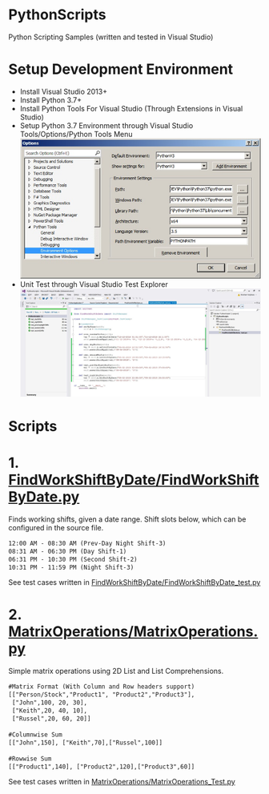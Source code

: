 # PythonScripts
Python Scripting Samples (written and tested in Visual Studio)

# Setup Development Environment
* Install Visual Studio 2013+
* Install Python 3.7+
* Install Python Tools For Visual Studio (Through Extensions in Visual Studio)
* Setup Python 3.7 Environment through Visual Studio Tools/Options/Python Tools Menu
![alt EnvSettingPythonInVS](https://github.com/avarghesein/PythonScripts/blob/master/Scripts/PythonEnvVSSetting.jpg)
* Unit Test through Visual Studio Test Explorer
![alt UnitTestPythonInVS](https://github.com/avarghesein/PythonScripts/blob/master/Scripts/PythonVSUnitTest.jpg)

# Scripts
# 1. [FindWorkShiftByDate/FindWorkShiftByDate.py](https://github.com/avarghesein/PythonScripts/blob/master/Scripts/FindWorkShiftByDate/FindWorkShiftByDate.py)
Finds working shifts, given a date range. Shift slots below, which can be configured in the source file.

    12:00 AM - 08:30 AM (Prev-Day Night Shift-3)
    08:31 AM - 06:30 PM (Day Shift-1)
    06:31 PM - 10:30 PM (Second Shift-2)
    10:31 PM - 11:59 PM (Night Shift-3)
    
See test cases written in [FindWorkShiftByDate/FindWorkShiftByDate_test.py](https://github.com/avarghesein/PythonScripts/blob/master/Scripts/FindWorkShiftByDate/FindWorkShiftByDate_test.py)

# 2. [MatrixOperations/MatrixOperations.py](https://github.com/avarghesein/PythonScripts/blob/master/Scripts/MatrixOperations/MatrixOperations.py)
Simple matrix operations using 2D List and List Comprehensions.

    #Matrix Format (With Column and Row headers support)
    [["Person/Stock","Product1", "Product2","Product3"],
     ["John",100, 20, 30],
     ["Keith",20, 40, 10],
     ["Russel",20, 60, 20]]
     
    #Columnwise Sum
    [["John",150], ["Keith",70],["Russel",100]]
    
    #Rowwise Sum
    [["Product1",140], ["Product2",120],["Product3",60]]
    
See test cases written in [MatrixOperations/MatrixOperations_Test.py](https://github.com/avarghesein/PythonScripts/blob/master/Scripts/MatrixOperations/MatrixOperations_Test.py)
